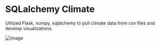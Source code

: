 # SQLalchemy Climate

Utilized Flask, numpy, sqlalchemy to pull climate data from csv files and develop visualizations.

![image](https://user-images.githubusercontent.com/87084344/152469952-32441853-428d-42eb-bf59-4fe11f094487.png)
